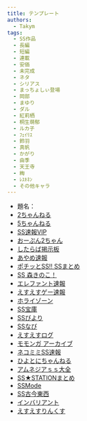 ```yaml
---
title: テンプレート
authors:
  - Takym
tags:
  - SS作品
  - 長編
  - 短編
  - 連載
  - 安価
  - 未完成
  - ネタ
  - シリアス
  - まっちょしぃ登場
  - 岡部
  - まゆり
  - ダル
  - 紅莉栖
  - 桐生萌郁
  - ルカ子
  - ﾌｪｲﾘｽ
  - 鈴羽
  - 真帆
  - かがり
  - 由季
  - 天王寺
  - 綯
  - ﾚｽｷﾈﾝ
  - その他キャラ
---
```

<!-- このファイルはまとめSS用のテンプレートです。 -->
<!-- 次はここから：https://ssmania.info/category/%e3%82%b7%e3%83%a5%e3%82%bf%e3%82%b2?page=12&sort=s -->
<!-- ゼロ幅空白：&#x200B; -->
- 題名：
- [2ちゃんねる](http://viper.2ch.sc/test/read.cgi/news4vip/xxxxx)
- [5ちゃんねる](http://hebi.5ch.net/test/read.cgi/news4vip/xxxxx)
- [SS速報VIP](https://ex14.vip2ch.com/test/read.cgi/news4ssnip/xxxxx/)
- [おーぷん2ちゃん](https://hayabusa.open2ch.net/test/read.cgi/news4vip/xxxxx/)
- [したらば掲示板](https://jbbs.shitaraba.net/xxxxx)
- [あやめ速報](https://ayamevip.com/archives/xxxxx.html)
- [ポチッとSS!! SSまとめ](http://potittoss.blog.jp/archives/xxxxx.html)
- [SS 森きのこ！](http://morikinoko.com/archives/xxxxx.html)
- [エレファント速報](http://elephant.2chblog.jp/archives/xxxxx.html)
- [えすえすゲー速報](http://blog.livedoor.jp/h616r825/archives/xxxxx.html)
- [ホライゾーン](http://horahorazoon.blog134.fc2.com/blog-entry-xxxxx.html)
- [SS宝庫](http://sshouko.net/blog-entry-xxxxx.html)
- [SSびより](http://ssbiyori.blog.fc2.com/blog-entry-xxxxx.html)
- [SSなび](http://ss-navi.com/blog-entry-xxxxx.html)
- [えすえすログ](http://s2-log.com/archives/xxxxx.html)
- [モモンガ アーカイブ](http://sslog.ldblog.jp/archives/xxxxx.html)
- [ネコミミSS速報](http://ssblog614.blog.fc2.com/blog-entry-xxxxx.html)
- [ひよとにちゃんねる](http://142ch.blog90.fc2.com/blog-entry-xxxxx.html)
- [アムネジアｓｓ大全](http://amnesiataizen.blog.fc2.com/blog-entry-xxxxx.html)
- [SS★STATIONまとめ](http://ss-station.2chblog.jp/archives/xxxxx.html)
- [SSMode](http://blog.livedoor.jp/mode_ss/archives/xxxxx.html)
- [SS古今東西](http://blog.livedoor.jp/kokon55/archives/xxxxx.html)
- [インバリアント](http://invariant0.blog130.fc2.com/blog-entry-xxxxx.html)
- [えすえすりんくす](http://blog.livedoor.jp/sslinks/archives/xxxxx.html)
